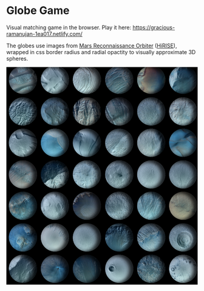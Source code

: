 # Globe Game

Visual matching game in the browser. Play it here: https://gracious-ramanujan-1ea017.netlify.com/

The globes use images from <a href="http://mars.jpl.nasa.gov/mro/">Mars Reconnaissance Orbiter</a> (<a href="http://hirise.lpl.arizona.edu/">HiRISE</a>), wrapped in css border radius and radial opactity to visually approximate 3D spheres. 

[![Globe Game Screenshot](https://github.com/basilleaf/react-globe-game/blob/master/img/globe-game.png?raw=true)](https://gracious-ramanujan-1ea017.netlify.com/)

